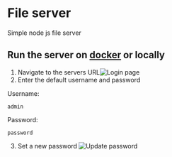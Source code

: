 
# File server
Simple node js file server

## Run the server on [docker](https://hub.docker.com/r/awashcard0/fileserver) or locally

1. Navigate to the servers URL![Login page](https://awashcard0.com/projects/file-server/media/login.png)
2. Enter the default username and password

Username:
```
admin
```
Password:
```
password 
```
3. Set a new password
![Update password](https://awashcard0.com/projects/file-server/media/pass.png)